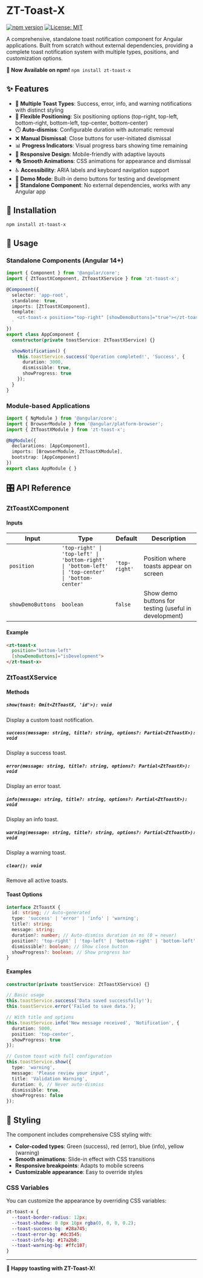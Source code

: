 # ZT-Toast-X

[![npm version](https://badge.fury.io/js/zt-toast-x.svg)](https://badge.fury.io/js/zt-toast-x)
[![License: MIT](https://img.shields.io/badge/License-MIT-yellow.svg)](https://opensource.org/licenses/MIT)

A comprehensive, standalone toast notification component for Angular applications. Built from scratch without external dependencies, providing a complete toast notification system with multiple types, positions, and customization options.

**🎉 Now Available on npm!** `npm install zt-toast-x`

## ✨ Features

- 🎨 **Multiple Toast Types**: Success, error, info, and warning notifications with distinct styling
- 📍 **Flexible Positioning**: Six positioning options (top-right, top-left, bottom-right, bottom-left, top-center, bottom-center)
- ⏱️ **Auto-dismiss**: Configurable duration with automatic removal
- ❌ **Manual Dismissal**: Close buttons for user-initiated dismissal
- 📊 **Progress Indicators**: Visual progress bars showing time remaining
- 📱 **Responsive Design**: Mobile-friendly with adaptive layouts
- 🎭 **Smooth Animations**: CSS animations for appearance and dismissal
- ♿ **Accessibility**: ARIA labels and keyboard navigation support
- 🧪 **Demo Mode**: Built-in demo buttons for testing and development
- 🔧 **Standalone Component**: No external dependencies, works with any Angular app

## 🚀 Installation

```bash
npm install zt-toast-x
```

## 📖 Usage

### Standalone Components (Angular 14+)

```typescript
import { Component } from '@angular/core';
import { ZtToastXComponent, ZtToastXService } from 'zt-toast-x';

@Component({
  selector: 'app-root',
  standalone: true,
  imports: [ZtToastXComponent],
  template: `
    <zt-toast-x position="top-right" [showDemoButtons]="true"></zt-toast-x>
  `
})
export class AppComponent {
  constructor(private toastService: ZtToastXService) {}

  showNotification() {
    this.toastService.success('Operation completed!', 'Success', {
      duration: 3000,
      dismissible: true,
      showProgress: true
    });
  }
}
```

### Module-based Applications

```typescript
import { NgModule } from '@angular/core';
import { BrowserModule } from '@angular/platform-browser';
import { ZtToastXModule } from 'zt-toast-x';

@NgModule({
  declarations: [AppComponent],
  imports: [BrowserModule, ZtToastXModule],
  bootstrap: [AppComponent]
})
export class AppModule { }
```

## 🎛️ API Reference

### ZtToastXComponent

#### Inputs

| Input | Type | Default | Description |
|-------|------|---------|-------------|
| `position` | `'top-right' \| 'top-left' \| 'bottom-right' \| 'bottom-left' \| 'top-center' \| 'bottom-center'` | `'top-right'` | Position where toasts appear on screen |
| `showDemoButtons` | `boolean` | `false` | Show demo buttons for testing (useful in development) |

#### Example

```html
<zt-toast-x
  position="bottom-left"
  [showDemoButtons]="isDevelopment">
</zt-toast-x>
```

### ZtToastXService

#### Methods

##### `show(toast: Omit<ZtToastX, 'id'>): void`
Display a custom toast notification.

##### `success(message: string, title?: string, options?: Partial<ZtToastX>): void`
Display a success toast.

##### `error(message: string, title?: string, options?: Partial<ZtToastX>): void`
Display an error toast.

##### `info(message: string, title?: string, options?: Partial<ZtToastX>): void`
Display an info toast.

##### `warning(message: string, title?: string, options?: Partial<ZtToastX>): void`
Display a warning toast.

##### `clear(): void`
Remove all active toasts.

#### Toast Options

```typescript
interface ZtToastX {
  id: string; // Auto-generated
  type: 'success' | 'error' | 'info' | 'warning';
  title?: string;
  message: string;
  duration?: number; // Auto-dismiss duration in ms (0 = never)
  position?: 'top-right' | 'top-left' | 'bottom-right' | 'bottom-left' | 'top-center' | 'bottom-center';
  dismissible?: boolean; // Show close button
  showProgress?: boolean; // Show progress bar
}
```

#### Examples

```typescript
constructor(private toastService: ZtToastXService) {}

// Basic usage
this.toastService.success('Data saved successfully!');
this.toastService.error('Failed to save data.');

// With title and options
this.toastService.info('New message received', 'Notification', {
  duration: 5000,
  position: 'top-center',
  showProgress: true
});

// Custom toast with full configuration
this.toastService.show({
  type: 'warning',
  message: 'Please review your input',
  title: 'Validation Warning',
  duration: 0, // Never auto-dismiss
  dismissible: true,
  showProgress: false
});
```

## 🎨 Styling

The component includes comprehensive CSS styling with:

- **Color-coded types**: Green (success), red (error), blue (info), yellow (warning)
- **Smooth animations**: Slide-in effect with CSS transitions
- **Responsive breakpoints**: Adapts to mobile screens
- **Customizable appearance**: Easy to override styles

### CSS Variables

You can customize the appearance by overriding CSS variables:

```css
zt-toast-x {
  --toast-border-radius: 12px;
  --toast-shadow: 0 8px 16px rgba(0, 0, 0, 0.2);
  --toast-success-bg: #28a745;
  --toast-error-bg: #dc3545;
  --toast-info-bg: #17a2b8;
  --toast-warning-bg: #ffc107;
}
```

---

**🎉 Happy toasting with ZT-Toast-X!**
